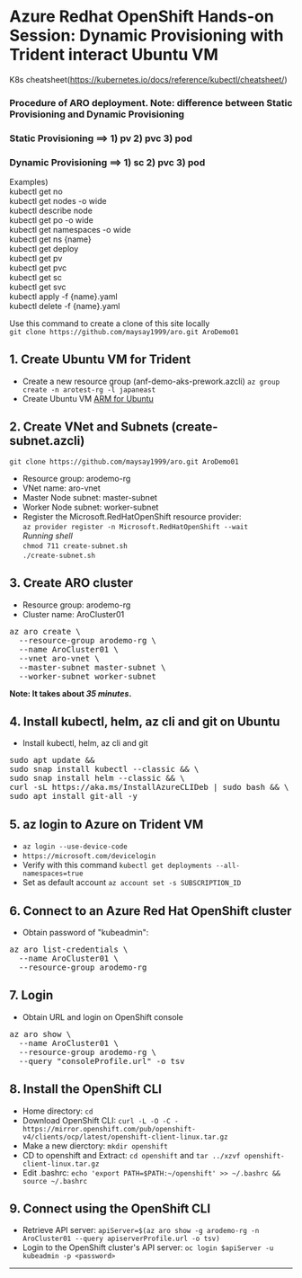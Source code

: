 # Azure Redhat OpenShift Hands-on Session: Dynamic Provisioning with Trident interact Ubuntu VM

K8s cheatsheet(https://kubernetes.io/docs/reference/kubectl/cheatsheet/)

### **Procedure of ARO deployment.  Note: difference between Static Provisioning and Dynamic Provisioning**
### **Static Provisioning** ==> 1) pv 2) pvc 3) pod
### **Dynamic Provisioning** ==> 1) sc 2) pvc 3) pod

Examples)\
kubectl get no\
kubectl get nodes -o wide\
kubectl describe node\
kubectl get po -o wide\
kubectl get namespaces -o wide\
kubectl get ns {name}\
kubectl get deploy\
kubectl get pv\
kubectl get pvc\
kubectl get sc\
kubectl get svc\
kubectl apply -f {name}.yaml\
kubectl delete -f {name}.yaml

Use this command to create a clone of this site locally\
`git clone https://github.com/maysay1999/aro.git AroDemo01`


## 1. Create Ubuntu VM for Trident
- Create a new resource group (anf-demo-aks-prework.azcli)  `az group create -n arotest-rg -l japaneast`
- Create Ubuntu VM [ARM for Ubuntu](https://github.com/maysay1999/aro/tree/main/ubuntu)

## 2. Create VNet and Subnets (create-subnet.azcli)
`git clone https://github.com/maysay1999/aro.git AroDemo01`
- Resource group: arodemo-rg
- VNet name: aro-vnet
- Master Node subnet: master-subnet
- Worker Node subnet: worker-subnet
- Register the Microsoft.RedHatOpenShift resource provider:  <br /> `az provider register -n Microsoft.RedHatOpenShift --wait`<br />
*Running shell*<br />
`chmod 711 create-subnet.sh`<br />
`./create-subnet.sh`

## 3. Create ARO cluster
- Resource group: arodemo-rg
- Cluster name: AroCluster01
<pre>
az aro create \
  --resource-group arodemo-rg \
  --name AroCluster01 \
  --vnet aro-vnet \
  --master-subnet master-subnet \
  --worker-subnet worker-subnet
</pre>
**</p>Note: It takes about ***35 minutes***. </p>**

## 4. Install kubectl, helm, az cli and git on Ubuntu
- Install kubectl, helm, az cli and git
<pre>
sudo apt update && 
sudo snap install kubectl --classic && \
sudo snap install helm --classic && \
curl -sL https://aka.ms/InstallAzureCLIDeb | sudo bash && \
sudo apt install git-all -y
</pre>

## 5. az login to Azure on Trident VM
- `az login --use-device-code`
- `https://microsoft.com/devicelogin`
- Verify with this command `kubectl get deployments --all-namespaces=true`
- Set as default account `az account set -s SUBSCRIPTION_ID`

## 6. Connect to an Azure Red Hat OpenShift cluster
- Obtain password of "kubeadmin": 
<pre>
az aro list-credentials \
  --name AroCluster01 \
  --resource-group arodemo-rg
</pre>

## 7. Login
- Obtain URL and login on OpenShift console
<pre>
az aro show \
  --name AroCluster01 \
  --resource-group arodemo-rg \
  --query "consoleProfile.url" -o tsv
</pre>

## 8. Install the OpenShift CLI
- Home directory: `cd` 
- Download OpenShift CLI: `curl -L -O -C - https://mirror.openshift.com/pub/openshift-v4/clients/ocp/latest/openshift-client-linux.tar.gz`
- Make a new dierctory: `mkdir openshift`
- CD to openshift and Extract: `cd openshift` and `tar ../xzvf openshift-client-linux.tar.gz`
- Edit .bashrc: `echo 'export PATH=$PATH:~/openshift' >> ~/.bashrc && source ~/.bashrc`

## 9. Connect using the OpenShift CLI
- Retrieve API server: `apiServer=$(az aro show -g arodemo-rg -n AroCluster01 --query apiserverProfile.url -o tsv)`
- Login to the OpenShift cluster's API server: `oc login $apiServer -u kubeadmin -p <password>`

---